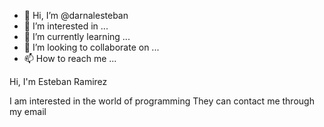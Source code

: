 - 👋 Hi, I’m @darnalesteban
- 👀 I’m interested in ...
- 🌱 I’m currently learning ...
- 💞️ I’m looking to collaborate on ...
- 📫 How to reach me ...

<!---
darnalesteban/darnalesteban is a ✨ special ✨ repository because its `README.md` (this file) appears on your GitHub profile.
You can click the Preview link to take a look at your changes.
--->Hi, I'm Esteban Ramirez
I am interested in the world of programming
They can contact me through my email
